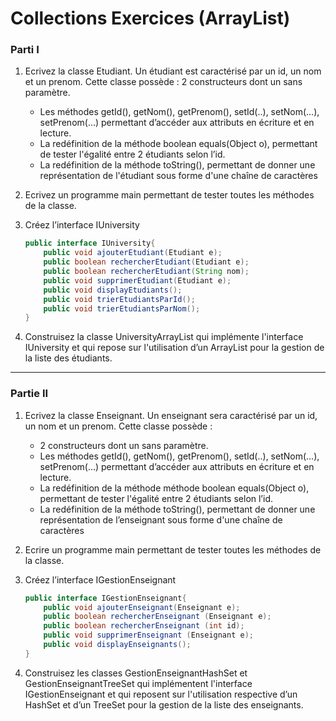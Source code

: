 # Collections Exercices (ArrayList)

### Parti I

1. Ecrivez la classe Etudiant. Un étudiant est caractérisé par un id, un nom et un prenom. Cette classe possède :
2 constructeurs dont un sans paramètre.
    * Les méthodes getId(), getNom(), getPrenom(), setId(..), setNom(...), setPrenom(...) permettant d’accéder aux attributs en écriture et en lecture.
    * La redéfinition de la méthode boolean equals(Object o), permettant de tester l'égalité entre 2 étudiants selon l’id.
    * La redéfinition de la méthode toString(), permettant de donner une représentation de l'étudiant sous forme d'une chaîne de caractères

2. Ecrivez un programme main permettant de tester toutes les méthodes de la classe.
3. Créez l’interface IUniversity
    ```Java
    public interface IUniversity{
        public void ajouterEtudiant(Etudiant e);
        public boolean rechercherEtudiant(Etudiant e);
        public boolean rechercherEtudiant(String nom);
        public void supprimerEtudiant(Etudiant e);
        public void displayEtudiants();
        public void trierEtudiantsParId();
        public void trierEtudiantsParNom();
    }
    ```
4. Construisez la classe UniversityArrayList qui implémente l'interface IUniversity et qui repose sur l'utilisation d’un ArrayList pour la gestion de la liste des étudiants.

---
 ### Partie II

 1. Ecrivez la classe Enseignant. Un enseignant sera caractérisé par un id, un nom et un prenom. Cette classe possède :
    * 2 constructeurs dont un sans paramètre.
    * Les méthodes getId(), getNom(), getPrenom(), setId(..), setNom(...), setPrenom(...) permettant d’accéder aux attributs en écriture et en lecture.
    * La redéfinition de la méthode méthode boolean equals(Object o), permettant de tester l'égalité entre 2 étudiants selon l’id.
    * La redéfinition de la méthode toString(), permettant de donner une représentation de l’enseignant sous forme d'une chaîne de caractères

2. Ecrire un programme main permettant de tester toutes les méthodes de la classe.
3. Créez l’interface IGestionEnseignant
    ```java
    public interface IGestionEnseignant{
        public void ajouterEnseignant(Enseignant e);
        public boolean rechercherEnseignant (Enseignant e);
        public boolean rechercherEnseignant (int id);
        public void supprimerEnseignant (Enseignant e);
        public void displayEnseignants();
    }
    ```

4. Construisez les classes GestionEnseignantHashSet et GestionEnseignantTreeSet qui implémentent l'interface IGestionEnseignant et qui reposent sur l'utilisation respective d’un HashSet et d’un TreeSet pour la gestion de la liste des enseignants.